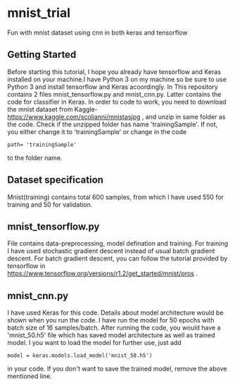 # mnist_trial
Fun with mnist dataset using cnn in both keras and tensorflow
## Getting Started
Before starting this tutorial, I hope you already have tensorflow and Keras installed on your machine.I have Python 3 on my machine so be sure to use Python 3 and install tensorflow and Keras acoordingly. In This repository contains 2 files mnist_tensorflow.py and mnist_cnn.py. Latter contains the code for classifier in Keras. In order to code to work, you need to download the mnist dataset from Kaggle-https://www.kaggle.com/scolianni/mnistasjpg , and unzip in same folder as the code. Check if the unzipped folder has name 'trainingSample'. If not, you either change it to 'trainingSample' or change in the code
```
path= 'trainingSample'
```
to the folder name.

## Dataset specification
Mnist(training) contains total 600 samples, from which I have used 550 for training and 50 for validation.  

## mnist_tensorflow.py
File contains data-preprocessing, model defination and training. For training I have used stochastic gradient descent instead of usual batch gradient descent. For batch gradient descent, you can follow the tutorial provided by tensorflow in https://www.tensorflow.org/versions/r1.2/get_started/mnist/pros .

## mnist_cnn.py
I have used Keras for this code. Details about model architecture would be shown when you run the code. I have run the model for 50 epochs with batch size of 16 samples/batch. After running the code, you would have a 'mnist_50.h5' file which has saved model architecture as well as trained model. I you want to load the model for further use, just add
```
model = keras.models.load_model('mnist_50.h5')
```
in your code. If you don't want to save the trained model, remove the above mentioned line.
